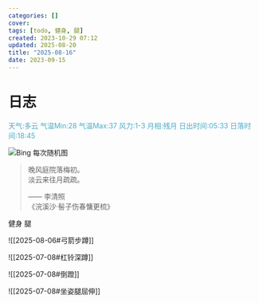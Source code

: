 ```yaml
---
categories: []
cover: 
tags: [todo, 健身, 腿]
created: 2023-10-29 07:12
updated: 2025-08-20
title: "2025-08-16"
date: 2023-09-15
---
```

# 日志


<font color="#4bacc6">天气:多云  气温Min:28  气温Max:37  风力:1-3  月相:残月  日出时间:05:33  日落时间:18:45</font>

![Bing 每次随机图](https://www.bing.com/th?id=OHR.CitadelBonifacio_ZH-CN2130899430_1920x1080.jpg)

> 晚风庭院落梅初。  
> 淡云来往月疏疏。  
> 
> —— 李清照  
> 《浣溪沙·髻子伤春慵更梳》


健身  腿 

![[2025-08-06#弓箭步蹲]]

![[2025-07-08#杠铃深蹲]]

![[2025-07-08#倒蹬]]

![[2025-07-08#坐姿腿屈伸]]